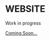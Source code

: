 # WEBSITE
<p>Work in progress</p>
<p><a href="https://dlsiem.live" target="_blank" />Coming Soon...</p>
